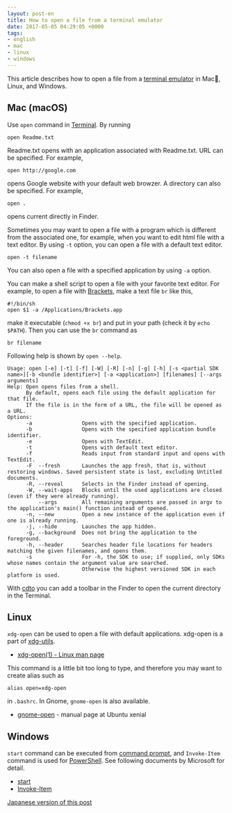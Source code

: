 ```yaml
---
layout: post-en
title: How to open a file from a terminal emulator
date: 2017-05-05 04:29:05 +0000
tags:
- english
- mac
- linux
- windows
---
```

This article describes how to open a file from a [terminal emulator](https://en.wikipedia.org/wiki/Terminal_emulator) in Mac, Linux, and Windows.

## Mac (macOS)
Use  ```open``` command in [Terminal](https://en.wikipedia.org/wiki/Terminal_(macOS)). By running

~~~
open Readme.txt
~~~

Readme.txt opens with an application associated with Readme.txt. URL can be specified. For example,

~~~
open http://google.com
~~~

opens Google website with your default web browzer. A directory can also be specified. For example,

~~~
open .
~~~

opens current directly in Finder.

Sometimes you may want to open a file with a program which is different from the associated one, for example, when you want to edit html file with a text editor. By using ```-t``` option, you can open a file with a default text editor.

~~~
open -t filename
~~~

You can also open a file with a specified application by using ```-a``` option.

You can make a shell script to open a file with your favorite text editor. For example, to open a file with [Brackets](http://brackets.io/), make a text file ```br``` like this,

~~~
#!/bin/sh
open $1 -a /Applications/Brackets.app
~~~

make it executable (```chmod +x br```) and put in your path (check it by ```echo $PATH```). Then you can use the ```br``` command as

~~~
br filename
~~~

Following help is shown by ```open --help```.

~~~
Usage: open [-e] [-t] [-f] [-W] [-R] [-n] [-g] [-h] [-s <partial SDK name>][-b <bundle identifier>] [-a <application>] [filenames] [--args arguments]
Help: Open opens files from a shell.
      By default, opens each file using the default application for that file.  
      If the file is in the form of a URL, the file will be opened as a URL.
Options: 
      -a                Opens with the specified application.
      -b                Opens with the specified application bundle identifier.
      -e                Opens with TextEdit.
      -t                Opens with default text editor.
      -f                Reads input from standard input and opens with TextEdit.
      -F  --fresh       Launches the app fresh, that is, without restoring windows. Saved persistent state is lost, excluding Untitled documents.
      -R, --reveal      Selects in the Finder instead of opening.
      -W, --wait-apps   Blocks until the used applications are closed (even if they were already running).
          --args        All remaining arguments are passed in argv to the application's main() function instead of opened.
      -n, --new         Open a new instance of the application even if one is already running.
      -j, --hide        Launches the app hidden.
      -g, --background  Does not bring the application to the foreground.
      -h, --header      Searches header file locations for headers matching the given filenames, and opens them.
      -s                For -h, the SDK to use; if supplied, only SDKs whose names contain the argument value are searched.
                        Otherwise the highest versioned SDK in each platform is used.
~~~

With [cdto](https://github.com/jbtule/cdto) you can add a toolbar in the Finder to open the current directory in the Terminal.

## Linux

```xdg-open``` can be used to open a file with default applications. xdg-open is a part of [xdg-utils](https://wiki.archlinux.org/index.php/default_applications#xdg-utils).

- [xdg-open(1) - Linux man page](http://linux.die.net/man/1/xdg-open)

This command is a little bit too long to type, and therefore you may want to create alias such as

~~~
alias open=xdg-open
~~~

in ```.bashrc```. In Gnome, ```gnome-open``` is also available.

- [gnome-open](http://manpages.ubuntu.com/manpages/xenial/en/man1/gnome-open.1.html) - manual page at Ubuntu xenial

## Windows

```start``` command can be executed from [command prompt](https://en.wikipedia.org/wiki/Cmd.exe), and ```Invoke-Item``` command is used for [PowerShell](https://en.wikipedia.org/wiki/PowerShell). See following documents by Microsoft for detail.

- [start](https://technet.microsoft.com/en-us/library/bb491005.aspx)
- [Invoke-Item](https://msdn.microsoft.com/en-us/powershell/reference/5.1/microsoft.powershell.management/invoke-item)

[Japanese version of this post](/2015/10/27/open-command/)
